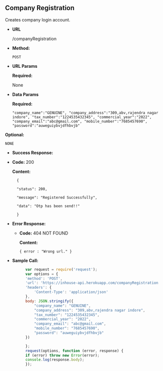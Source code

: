 **Company Registration**
----
  Creates company login account.

* **URL**

  /companyRegistration

* **Method:**

  `POST`
  
*  **URL Params**

   **Required:**
 
     None

* **Data Params**

  **Required:**

    `
    "company_name":"GENUINE",
    "company_address":"309,abv,rajendra nagar indore",
    "tax_number":"1224535432345",
    "commercial_year":"2022",
    "company_email":"abc@gmail.com",
    "mobile_number":"7685457690",
    "password":"auweguiybvjdfhbvjb"
                `


**Optional:**
 
    NONE

* **Success Response:**

* **Code:** 200 

  **Content:**
  
        {

        "status": 200,

        "message": "Registered Successfully",

        "data": "Otp has been send!!"

        }

* **Error Response:**

  * **Code:** 404 NOT FOUND
  
    **Content:** 
    
    `{ error : "Wrong url." }`

* **Sample Call:**

  ```javascript
        var request = require('request');
        var options = {
        'method': 'POST',
        'url': 'https://inhouse-api.herokuapp.com/companyRegistration',
        'headers': {
            'Content-Type': 'application/json'
        },
        body: JSON.stringify({
            "company_name": "GENUINE",
            "company_address": "309,abv,rajendra nagar indore",
            "tax_number": "1224535432345",
            "commercial_year": "2022",
            "company_email": "abc@gmail.com",
            "mobile_number": "7685457690",
            "password": "auweguiybvjdfhbvjb"
        })

        };
        request(options, function (error, response) {
        if (error) throw new Error(error);
        console.log(response.body);
        });
  ```
